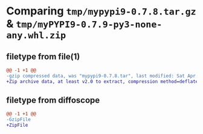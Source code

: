 # Comparing `tmp/mypypi9-0.7.8.tar.gz` & `tmp/myPYPI9-0.7.9-py3-none-any.whl.zip`

## filetype from file(1)

```diff
@@ -1 +1 @@
-gzip compressed data, was "mypypi9-0.7.8.tar", last modified: Sat Apr 27 06:21:56 2024, max compression
+Zip archive data, at least v2.0 to extract, compression method=deflate
```

## filetype from diffoscope

```diff
@@ -1 +1 @@
-GzipFile
+ZipFile
```

